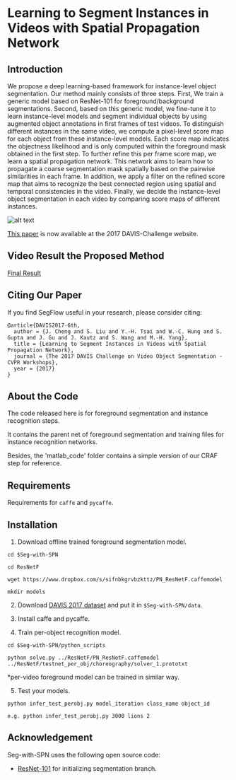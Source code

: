 Learning to Segment Instances in Videos with Spatial Propagation Network
=========================================
Introduction
-----------------------------------------
We propose a deep learning-based framework for instance-level object segmentation. Our method mainly consists of three steps. First, We train a generic model based on ResNet-101 for foreground/background segmentations. Second, based on this generic model, we fine-tune it to learn instance-level models and segment individual objects by using augmented object annotations in first frames of test videos. To distinguish different instances in the same video, we compute a pixel-level score map for each object from these instance-level models. Each score map indicates the objectness likelihood and is only computed within the foreground mask obtained in the first step. To further refine this per frame score map, we learn a spatial propagation network. This network aims to learn how to propagate a coarse segmentation mask spatially based on the pairwise similarities in each frame. In addition, we apply a filter on the refined score map that aims to recognize the best connected region using spatial and temporal consistencies in the video. Finally, we decide the instance-level object segmentation in each video by comparing score maps of different instances.

![alt text](https://b6ef95f0-a-62cb3a1a-s-sites.googlegroups.com/site/yihsuantsai/research/cvpr17_workshop.png)

[This paper](http://davischallenge.org/challenge2017/papers/DAVIS-Challenge-6th-Team.pdf) is now available at the 2017 DAVIS-Challenge website.

Video Result the Proposed Method
-------------------------------------------
[Final Result](https://www.youtube.com/watch?v=JMCYk9w_TyA&feature=youtu.be)


Citing Our Paper
-------------------------------------------
If you find SegFlow useful in your research, please consider citing:
```
@article{DAVIS2017-6th,
  author = {J. Cheng and S. Liu and Y.-H. Tsai and W.-C. Hung and S. Gupta and J. Gu and J. Kautz and S. Wang and M.-H. Yang}, 
  title = {Learning to Segment Instances in Videos with Spatial Propagation Network}, 
  journal = {The 2017 DAVIS Challenge on Video Object Segmentation - CVPR Workshops}, 
  year = {2017}
}
```


About the Code
-------------------------------------------
The code released here is for foreground segmentation and instance recognition steps.

It contains the parent net of foreground segmentation and training files for instance recognition networks.

Besides, the 'matlab_code' folder contains a simple version of our CRAF step for reference.


Requirements
-------------------------------------------
Requirements for `caffe` and `pycaffe`.


Installation
-----------------------------------------------------
1. Download offline trained foreground segmentation model.

`cd $Seg-with-SPN`

`cd ResNetF`

`wget https://www.dropbox.com/s/sifnbkgrvbzkttz/PN_ResNetF.caffemodel`

`mkdir models`

2. Download [DAVIS 2017 dataset](http://davischallenge.org/code.html) and put it in `$Seg-with-SPN/data`.

3. Install caffe and pycaffe.

4. Train per-object recognition model.

`cd $Seg-with-SPN/python_scripts`

`python solve.py ../ResNetF/PN_ResNetF.caffemodel ../ResNetF/testnet_per_obj/choreography/solver_1.prototxt`

*per-video foreground model can be trained in similar way.

5. Test your models.

`python infer_test_perobj.py model_iteration class_name object_id`

`e.g. python infer_test_perobj.py 3000 lions 2`




Acknowledgement
--------------------------------------------------
Seg-with-SPN uses the following open source code:
* [ResNet-101](https://github.com/KaimingHe/deep-residual-networks) for initializing segmentation branch.


